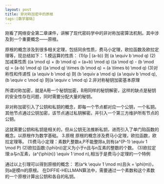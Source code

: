 ```yaml
---
layout: post
title: 非对称加密中的原根
tags:[数学基础]
---
```


刚看了网络安全第二章课件，讲解了现代密码学中的非对称加密算法机制。其中涉及到一个重要概念——原根。

原根的概念涉及到很多相关定理，包括同余性质，费马小定理，欧拉函数及欧拉定理等，现总结如下：
1.模运算的性质：
(1)\(p | (a-b)\) 则 \(a \equiv b \mod q\)
(2)加减乘性质
\((a \mod q) + (b \mod q) = (a+b) \mod q\)
\((a \mod q) - (b \mod q) = (a-b) \mod q\)
\((a \mod q) \times (b \mod q) = (a \times b) \mod q\)
(3)对称性和传递性
\(a \equiv b \mod q\) 则 \(b \equiv a \mod q\)
\(a \equiv b \mod q\),\(b \equiv c \mod q\) 则\(a \equiv c \mod q\)
2.非对称秘钥加密基本原理

所谓对称加密，就是A用一个秘钥加密，B用同样的秘钥解密，这样的缺点是秘钥的安全性存在问题，同时需要分配大量的秘钥。

非对称加密引入了公钥和私钥的概念，即每一个节点都对应一个公钥，一个私钥。其他节点通过公钥加密，该节点通过私钥解密。并引入一个第三方维护所有节点的公钥。

这就需要公钥和私钥是相关的，但从公钥无法推断私钥，进而引入了单门陷函数的概念。以原根作为数学基础。
3.原根
原根的概念涉及费马小定理，欧拉函数，欧拉定理等。
(1)费马小定理：素数P,整数a,P不能整除a,则有\(a^{P-1} \equiv 1 \mod P\)
(2)欧拉函数:\(\phi(n)\)定义为小于n且与n互素的整数的个数。
(3)欧拉定理:a与n互素，\(a^{\phi(n)} \equiv 1 \mod n\),相当于是费马小定理的一个特例

通过以上引理可以得到原根的概念：
若\(a^k \equiv 1 \mod m\)且\(k = \phi(m)\)，则a是模m的原根。
在DIFFIE-HELLMAN算法中，需要通过一个素数和这个素数的一个原根计算出公钥和各自的私钥。
